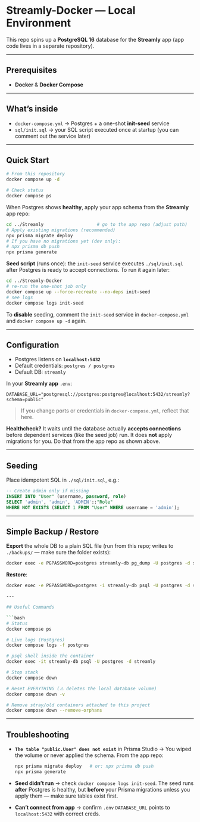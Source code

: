 # Streamly-Docker — Local Environment

This repo spins up a **PostgreSQL 16** database for the **Streamly** app (app code lives in a separate repository).

---

## Prerequisites

* **Docker** & **Docker Compose**

---

## What’s inside

* `docker-compose.yml` → Postgres + a one-shot **init-seed** service
* `sql/init.sql` → your SQL script executed once at startup (you can comment out the service later)

---

## Quick Start

```bash
# From this repository
docker compose up -d

# Check status
docker compose ps
```

When Postgres shows **healthy**, apply your app schema from the **Streamly** app repo:

```bash
cd ../Streamly                    # go to the app repo (adjust path)
# Apply existing migrations (recommended)
npx prisma migrate deploy
# If you have no migrations yet (dev only):
# npx prisma db push
npx prisma generate
```

**Seed script** (runs once): the `init-seed` service executes `./sql/init.sql` after Postgres is ready to accept connections. To run it again later:

```bash
cd ../Streamly-Docker
# re-run the one-shot job only
docker compose up --force-recreate --no-deps init-seed
# see logs
docker compose logs init-seed
```

To **disable** seeding, comment the `init-seed` service in `docker-compose.yml` and `docker compose up -d` again.

---

## Configuration

* Postgres listens on **`localhost:5432`**
* Default credentials: `postgres / postgres`
* Default DB: `streamly`

In your **Streamly app** `.env`:

```env
DATABASE_URL="postgresql://postgres:postgres@localhost:5432/streamly?schema=public"
```

> If you change ports or credentials in `docker-compose.yml`, reflect that here.

**Healthcheck?** It waits until the database actually **accepts connections** before dependent services (like the seed job) run. It does **not** apply migrations for you. Do that from the app repo as shown above.

---

## Seeding

Place idempotent SQL in `./sql/init.sql`, e.g.:

```sql
-- Create admin only if missing
INSERT INTO "User" (username, password, role)
SELECT 'admin', 'admin', 'ADMIN'::"Role"
WHERE NOT EXISTS (SELECT 1 FROM "User" WHERE username = 'admin');
```

---

## Simple Backup / Restore

**Export** the whole DB to a plain SQL file (run from this repo; writes to `./backups/` — make sure the folder exists):

```bash
docker exec -e PGPASSWORD=postgres streamly-db pg_dump -U postgres -d streamly > ./backups/streamly_$(date +%F_%H%M).sql
```

**Restore**:

```bash
docker exec -e PGPASSWORD=postgres -i streamly-db psql -U postgres -d streamly < ./backups/streamly_xxxx-xx-xx_xxxx.sql```

---

## Useful Commands

```bash
# Status
docker compose ps

# Live logs (Postgres)
docker compose logs -f postgres

# psql shell inside the container
docker exec -it streamly-db psql -U postgres -d streamly

# Stop stack
docker compose down

# Reset EVERYTHING (⚠️ deletes the local database volume)
docker compose down -v

# Remove stray/old containers attached to this project
docker compose down --remove-orphans
```

---

## Troubleshooting

* **`The table "public.User" does not exist`** in Prisma Studio → You wiped the volume or never applied the schema. From the app repo:

  ```bash
  npx prisma migrate deploy   # or: npx prisma db push
  npx prisma generate
  ```
* **Seed didn’t run** → check `docker compose logs init-seed`. The seed runs **after** Postgres is healthy, but **before** your Prisma migrations unless you apply them — make sure tables exist first.
* **Can’t connect from app** → confirm `.env` `DATABASE_URL` points to `localhost:5432` with correct creds.
